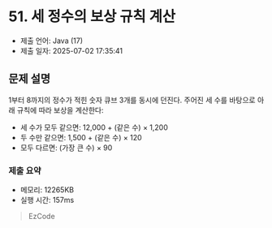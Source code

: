 # 51. 세 정수의 보상 규칙 계산
- 제출 언어: Java (17)
- 제출 일자: 2025-07-02 17:35:41

## 문제 설명
1부터 8까지의 정수가 적힌 숫자 큐브 3개를 동시에 던진다.
주어진 세 수를 바탕으로 아래 규칙에 따라 보상을 계산한다:

- 세 수가 모두 같으면: 12,000 + (같은 수) × 1,200
- 두 수만 같으면: 1,500 + (같은 수) × 120
- 모두 다르면: (가장 큰 수) × 90


### 제출 요약
- 메모리: 12265KB
- 실행 시간: 157ms

> EzCode
